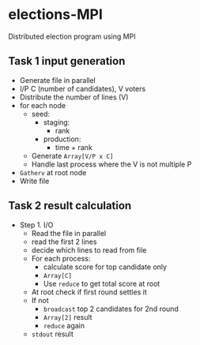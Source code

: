 # elections-MPI
Distributed election program using MPI

## Task 1 input generation
* Generate file in parallel
* I/P C (number of candidates), V voters
* Distribute the number of lines (V)
* for each node
    * seed:
        * staging:
            * rank
        * production:
            * time + rank
    * Generate `Array[V/P x C]`
    * Handle last process where the V is not multiple P
* `Gatherv` at root node
* Write file
## Task 2 result calculation
<!-- * Vote weight score = `C - i` -->
* Step 1. I/O
    * Read the file in parallel
    * read the first 2 lines
    * decide which lines to read from file
    * For each process:
        * calculate score for top candidate only
        * `Array[C]` 
        * Use `reduce` to get total score at root
    * At root check if first round settles it
    * If not
        * `broadcast` top 2 candidates for 2nd round
        * `Array[2]` result
        * `reduce` again
    * `stdout` result
